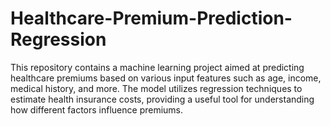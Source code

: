 # Healthcare-Premium-Prediction-Regression
This repository contains a machine learning project aimed at predicting healthcare premiums based on various input features such as age, income, medical history, and more. The model utilizes regression techniques to estimate health insurance costs, providing a useful tool for understanding how different factors influence premiums.

